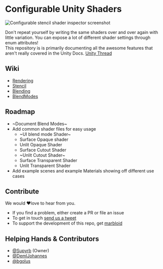 # Configurable Unity Shaders

![Configurable stencil shader inspector screenshot](../../wiki/images/cutoutExample.gif)

Don't repeat yourself by writing the same shaders over and over again with little variation. You can expose a lot of different shader settings through enum attributes!  
This repository is is primarily documenting all the awesome features that aren't really covered in the Unity Docs.
[Unity Thread](https://forum.unity.com/threads/painless-stencil-shader-with-enums.518966)

## Wiki
* [Rendering](../../wiki/Rendering)
* [Stencil](../../wiki/Stencil)
* [Blending](../../wiki/Blending)
* [BlendModes](../../wiki/BlendModes)

## Roadmap
* ~Document Blend Modes~
* Add common shader files for easy usage
  * ~UI blend mode Shader~
  * Surface Opaque shader
  * Unlit Opaque Shader
  * Surface Cutout Shader
  * ~Unlit Cutout Shader~
  * Surface Transparent Shader
  * Unlit Transparent Shader
* Add example scenes and example Materials showing off different use cases

## Contribute
We would ❤love to hear from you. 
* If you find a problem, either create a PR or file an issue
* To get in touch [send us a tweet]((https://twitter.com/supyrb))
* To support the development of this repo, get [marbloid](https://itunes.apple.com/us/app/marbloid/id1207773612)


## Helping Hands & Contributors
* [@Supyrb](https://twitter.com/supyrb) (Owner)
* [@DemlJohannes](https://twitter.com/DemlJohannes)
* [@bgolus](https://twitter.com/bgolus)
